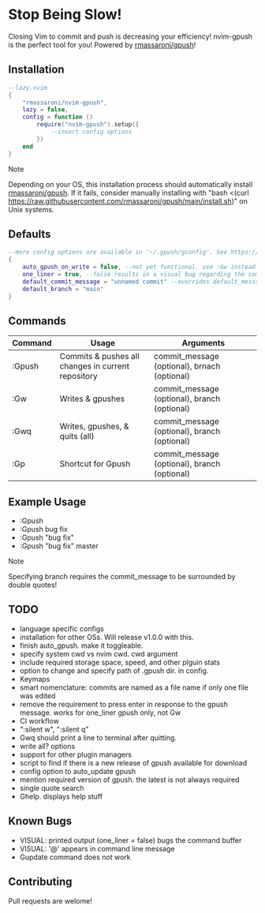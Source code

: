 # Stop Being Slow!
Closing Vim to commit and push is decreasing your efficiency! nvim-gpush is the perfect tool for you! Powered by [rmassaroni/gpush](https://github.com/rmassaroni/gpush)!

## Installation
```Lua
--lazy.nvim
{
    "rmassaroni/nvim-gpush",
    lazy = false,
    config = function ()
        require("nvim-gpush").setup({
            --insert config options
        })
    end
}
```
> [!NOTE]
> Depending on your OS, this installation process should automatically install [rmassaroni/gpush](https://github.com/rmassaroni/gpush). If it fails, consider manually installing with "bash <(curl https://raw.githubusercontent.com/rmassaroni/gpush/main/install.sh)" on Unix systems.

## Defaults
```Lua
--more config options are available in '~/.gpush/gconfig'. See https://github.com/rmassaroni/gpush
{
    auto_gpush_on_write = false, --not yet functional. use :Gw instead
    one_liner = true, --false results in a visual bug regarding the command buffer
    default_commit_message = "unnamed commit" --overrides default_message in ~/.gpush/gconfig.sh
    default_branch = "main"
}
```
    
## Commands
| Command      | Usage                                        | Arguments |
|--------------|----------------------------------------------|-----------|
| :Gpush       | Commits & pushes all changes in current repository | commit_message (optional), brnach (optional)     |
| :Gw             | Writes & gpushes                                             | commit_message (optional), branch (optional)   |
| :Gwq             | Writes, gpushes, & quits (all)                                             | commit_message (optional), branch (optional)     |
| :Gp    | Shortcut for Gpush  | commit_message (optional), branch (optional)   |


## Example Usage
- :Gpush
- :Gpush bug fix
- :Gpush "bug fix"
- :Gpush "bug fix" master
> [!NOTE]
> Specifying branch requires the commit_message to be surrounded by double quotes!

## TODO
- language specific configs
- installation for other OSs.  Will release v1.0.0 with this.
- finish auto_gpush. make it toggleable.
- specify system cwd vs nvim cwd. cwd argument
- include required storage space, speed, and other plguin stats
- option to change and specify path of .gpush dir. in config.
- Keymaps
- smart nomenclature: commits are named as a file name if only one file was edited
- remove the requirement to press enter in response to the gpush message. works for one_liner gpush only, not Gw
- CI workflow
- ":silent w", ":silent q"
- Gwq should print a line to terminal after quitting.
- write all? options
- support for other plugin managers
- script to find if there is a new release of gpush available for download
- config option to auto_update gpush
- mention required version of gpush. the latest is not always required
- single quote search
- Ghelp. displays help stuff 


## Known Bugs
- VISUAL: printed output (one_liner = false) bugs the command buffer
- VISUAL: '@' appears in command line message
- Gupdate command does not work


## Contributing
Pull requests are welome!
